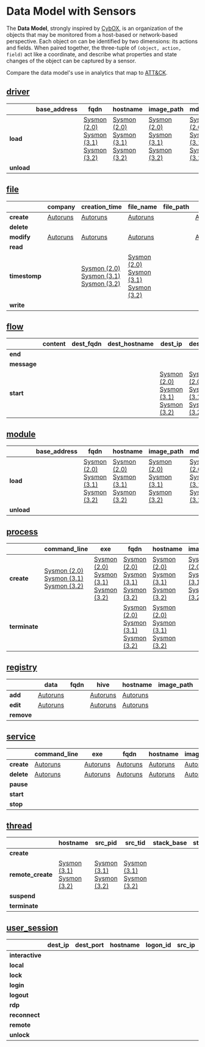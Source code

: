 # Data Model with Sensors
The **Data Model**, strongly inspired by [CybOX](https://cyboxproject.github.io/), is an organization of the objects that may be monitored from a host-based or network-based perspective. Each object on can be identified by two dimensions: its actions and fields. When paired together, the three-tuple of `(object, action, field)` act like a coordinate, and describe what properties and state changes of the object can be captured by a sensor.

Compare the data model's use in analytics that map to [ATT&CK](https://attack.mitre.org/).

## [driver](driver.md)

| | **base_address** | **fqdn** | **hostname** | **image_path** | **md5_hash** | **module_name** | **sha1_hash** | **sha256_hash** | **signer** |
|---|---|---|---|---|---|---|---|---|---|
| **load** | | [Sysmon (2.0)]( ../sensors/sysmon_2.0.md) [Sysmon (3.1)]( ../sensors/sysmon_3.1.md) [Sysmon (3.2)]( ../sensors/sysmon_3.2.md) | [Sysmon (2.0)]( ../sensors/sysmon_2.0.md) [Sysmon (3.1)]( ../sensors/sysmon_3.1.md) [Sysmon (3.2)]( ../sensors/sysmon_3.2.md) | [Sysmon (2.0)]( ../sensors/sysmon_2.0.md) [Sysmon (3.1)]( ../sensors/sysmon_3.1.md) [Sysmon (3.2)]( ../sensors/sysmon_3.2.md) | [Sysmon (2.0)]( ../sensors/sysmon_2.0.md) [Sysmon (3.1)]( ../sensors/sysmon_3.1.md) [Sysmon (3.2)]( ../sensors/sysmon_3.2.md) | [Sysmon (2.0)]( ../sensors/sysmon_2.0.md) [Sysmon (3.1)]( ../sensors/sysmon_3.1.md) [Sysmon (3.2)]( ../sensors/sysmon_3.2.md) | [Sysmon (2.0)]( ../sensors/sysmon_2.0.md) [Sysmon (3.1)]( ../sensors/sysmon_3.1.md) [Sysmon (3.2)]( ../sensors/sysmon_3.2.md) | [Sysmon (2.0)]( ../sensors/sysmon_2.0.md) [Sysmon (3.1)]( ../sensors/sysmon_3.1.md) [Sysmon (3.2)]( ../sensors/sysmon_3.2.md) | |
| **unload** | | | | | | | | | |

## [file](file.md)

| | **company** | **creation_time** | **file_name** | **file_path** | **fqdn** | **hostname** | **image_path** | **md5_hash** | **pid** | **ppid** | **previous_creation_time** | **sha1_hash** | **sha256_hash** | **signer** | **user** |
|---|---|---|---|---|---|---|---|---|---|---|---|---|---|---|---|
| **create** | [Autoruns](../sensors/autoruns.md) | [Autoruns](../sensors/autoruns.md) | [Autoruns](../sensors/autoruns.md) | | [Autoruns](../sensors/autoruns.md) | [Autoruns](../sensors/autoruns.md) | | [Autoruns](../sensors/autoruns.md) | | | | | | | |
| **delete** | | | | | | | | | | | | | | | |
| **modify** | [Autoruns](../sensors/autoruns.md) | [Autoruns](../sensors/autoruns.md) | [Autoruns](../sensors/autoruns.md) | | [Autoruns](../sensors/autoruns.md) | [Autoruns](../sensors/autoruns.md) | | [Autoruns](../sensors/autoruns.md) | | | | [Autoruns](../sensors/autoruns.md) | [Autoruns](../sensors/autoruns.md) | [Autoruns](../sensors/autoruns.md) | |
| **read** | | | | | | | | | | | | | | | |
| **timestomp** | | [Sysmon (2.0)]( ../sensors/sysmon_2.0.md) [Sysmon (3.1)]( ../sensors/sysmon_3.1.md) [Sysmon (3.2)]( ../sensors/sysmon_3.2.md) | [Sysmon (2.0)]( ../sensors/sysmon_2.0.md) [Sysmon (3.1)]( ../sensors/sysmon_3.1.md) [Sysmon (3.2)]( ../sensors/sysmon_3.2.md) | | | [Sysmon (2.0)]( ../sensors/sysmon_2.0.md) [Sysmon (3.1)]( ../sensors/sysmon_3.1.md) [Sysmon (3.2)]( ../sensors/sysmon_3.2.md) | [Sysmon (2.0)]( ../sensors/sysmon_2.0.md) [Sysmon (3.1)]( ../sensors/sysmon_3.1.md) [Sysmon (3.2)]( ../sensors/sysmon_3.2.md) | | [Sysmon (2.0)]( ../sensors/sysmon_2.0.md) [Sysmon (3.1)]( ../sensors/sysmon_3.1.md) [Sysmon (3.2)]( ../sensors/sysmon_3.2.md) | | [Sysmon (2.0)]( ../sensors/sysmon_2.0.md) [Sysmon (3.1)]( ../sensors/sysmon_3.1.md) [Sysmon (3.2)]( ../sensors/sysmon_3.2.md) | | | | [Sysmon (2.0)]( ../sensors/sysmon_2.0.md) [Sysmon (3.1)]( ../sensors/sysmon_3.1.md) [Sysmon (3.2)]( ../sensors/sysmon_3.2.md) |
| **write** | | | | | | | | | | | | | | | |

## [flow](flow.md)

| | **content** | **dest_fqdn** | **dest_hostname** | **dest_ip** | **dest_port** | **end_time** | **exe** | **flags** | **fqdn** | **hostname** | **image_path** | **packet_count** | **pid** | **ppid** | **proto_info** | **protocol** | **src_fqdn** | **src_hostname** | **src_ip** | **src_port** | **start_time** | **user** |
|---|---|---|---|---|---|---|---|---|---|---|---|---|---|---|---|---|---|---|---|---|---|---|
| **end** | | | | | | | | | | | | | | | | | | | | | | |
| **message** | | | | | | | | | | | | | | | | | | | | | | |
| **start** | | | | [Sysmon (2.0)]( ../sensors/sysmon_2.0.md) [Sysmon (3.1)]( ../sensors/sysmon_3.1.md) [Sysmon (3.2)]( ../sensors/sysmon_3.2.md) | [Sysmon (2.0)]( ../sensors/sysmon_2.0.md) [Sysmon (3.1)]( ../sensors/sysmon_3.1.md) [Sysmon (3.2)]( ../sensors/sysmon_3.2.md) | | [Sysmon (2.0)]( ../sensors/sysmon_2.0.md) [Sysmon (3.1)]( ../sensors/sysmon_3.1.md) [Sysmon (3.2)]( ../sensors/sysmon_3.2.md) | | | [Sysmon (2.0)]( ../sensors/sysmon_2.0.md) [Sysmon (3.1)]( ../sensors/sysmon_3.1.md) [Sysmon (3.2)]( ../sensors/sysmon_3.2.md) | [Sysmon (2.0)]( ../sensors/sysmon_2.0.md) [Sysmon (3.1)]( ../sensors/sysmon_3.1.md) [Sysmon (3.2)]( ../sensors/sysmon_3.2.md) | | [Sysmon (2.0)]( ../sensors/sysmon_2.0.md) [Sysmon (3.1)]( ../sensors/sysmon_3.1.md) [Sysmon (3.2)]( ../sensors/sysmon_3.2.md) | | | [Sysmon (2.0)]( ../sensors/sysmon_2.0.md) [Sysmon (3.1)]( ../sensors/sysmon_3.1.md) [Sysmon (3.2)]( ../sensors/sysmon_3.2.md) | | | [Sysmon (2.0)]( ../sensors/sysmon_2.0.md) [Sysmon (3.1)]( ../sensors/sysmon_3.1.md) [Sysmon (3.2)]( ../sensors/sysmon_3.2.md) | [Sysmon (2.0)]( ../sensors/sysmon_2.0.md) [Sysmon (3.1)]( ../sensors/sysmon_3.1.md) [Sysmon (3.2)]( ../sensors/sysmon_3.2.md) | [Sysmon (2.0)]( ../sensors/sysmon_2.0.md) [Sysmon (3.1)]( ../sensors/sysmon_3.1.md) [Sysmon (3.2)]( ../sensors/sysmon_3.2.md) | [Sysmon (2.0)]( ../sensors/sysmon_2.0.md) [Sysmon (3.1)]( ../sensors/sysmon_3.1.md) [Sysmon (3.2)]( ../sensors/sysmon_3.2.md) |

## [module](module.md)

| | **base_address** | **fqdn** | **hostname** | **image_path** | **md5_hash** | **module_name** | **module_path** | **pid** | **sha1_hash** | **sha256_hash** | **signer** | **tid** |
|---|---|---|---|---|---|---|---|---|---|---|---|---|
| **load** | | [Sysmon (2.0)]( ../sensors/sysmon_2.0.md) [Sysmon (3.1)]( ../sensors/sysmon_3.1.md) [Sysmon (3.2)]( ../sensors/sysmon_3.2.md) | [Sysmon (2.0)]( ../sensors/sysmon_2.0.md) [Sysmon (3.1)]( ../sensors/sysmon_3.1.md) [Sysmon (3.2)]( ../sensors/sysmon_3.2.md) | [Sysmon (2.0)]( ../sensors/sysmon_2.0.md) [Sysmon (3.1)]( ../sensors/sysmon_3.1.md) [Sysmon (3.2)]( ../sensors/sysmon_3.2.md) | [Sysmon (2.0)]( ../sensors/sysmon_2.0.md) [Sysmon (3.1)]( ../sensors/sysmon_3.1.md) [Sysmon (3.2)]( ../sensors/sysmon_3.2.md) | [Sysmon (2.0)]( ../sensors/sysmon_2.0.md) [Sysmon (3.1)]( ../sensors/sysmon_3.1.md) [Sysmon (3.2)]( ../sensors/sysmon_3.2.md) | | [Sysmon (2.0)]( ../sensors/sysmon_2.0.md) [Sysmon (3.1)]( ../sensors/sysmon_3.1.md) [Sysmon (3.2)]( ../sensors/sysmon_3.2.md) | [Sysmon (2.0)]( ../sensors/sysmon_2.0.md) [Sysmon (3.1)]( ../sensors/sysmon_3.1.md) [Sysmon (3.2)]( ../sensors/sysmon_3.2.md) | [Sysmon (2.0)]( ../sensors/sysmon_2.0.md) [Sysmon (3.1)]( ../sensors/sysmon_3.1.md) [Sysmon (3.2)]( ../sensors/sysmon_3.2.md) | | |
| **unload** | | | | | | | | | | | | |

## [process](process.md)

| | **command_line** | **exe** | **fqdn** | **hostname** | **image_path** | **md5_hash** | **parent_exe** | **parent_image_path** | **pid** | **ppid** | **sha1_hash** | **sha256_hash** | **sid** | **signer** | **user** |
|---|---|---|---|---|---|---|---|---|---|---|---|---|---|---|---|
| **create** | [Sysmon (2.0)]( ../sensors/sysmon_2.0.md) [Sysmon (3.1)]( ../sensors/sysmon_3.1.md) [Sysmon (3.2)]( ../sensors/sysmon_3.2.md) | [Sysmon (2.0)]( ../sensors/sysmon_2.0.md) [Sysmon (3.1)]( ../sensors/sysmon_3.1.md) [Sysmon (3.2)]( ../sensors/sysmon_3.2.md) | [Sysmon (2.0)]( ../sensors/sysmon_2.0.md) [Sysmon (3.1)]( ../sensors/sysmon_3.1.md) [Sysmon (3.2)]( ../sensors/sysmon_3.2.md) | [Sysmon (2.0)]( ../sensors/sysmon_2.0.md) [Sysmon (3.1)]( ../sensors/sysmon_3.1.md) [Sysmon (3.2)]( ../sensors/sysmon_3.2.md) | [Sysmon (2.0)]( ../sensors/sysmon_2.0.md) [Sysmon (3.1)]( ../sensors/sysmon_3.1.md) [Sysmon (3.2)]( ../sensors/sysmon_3.2.md) | [Sysmon (2.0)]( ../sensors/sysmon_2.0.md) [Sysmon (3.1)]( ../sensors/sysmon_3.1.md) [Sysmon (3.2)]( ../sensors/sysmon_3.2.md) | [Sysmon (2.0)]( ../sensors/sysmon_2.0.md) [Sysmon (3.1)]( ../sensors/sysmon_3.1.md) [Sysmon (3.2)]( ../sensors/sysmon_3.2.md) | [Sysmon (2.0)]( ../sensors/sysmon_2.0.md) [Sysmon (3.1)]( ../sensors/sysmon_3.1.md) [Sysmon (3.2)]( ../sensors/sysmon_3.2.md) | [Sysmon (2.0)]( ../sensors/sysmon_2.0.md) [Sysmon (3.1)]( ../sensors/sysmon_3.1.md) [Sysmon (3.2)]( ../sensors/sysmon_3.2.md) | [Sysmon (2.0)]( ../sensors/sysmon_2.0.md) [Sysmon (3.1)]( ../sensors/sysmon_3.1.md) [Sysmon (3.2)]( ../sensors/sysmon_3.2.md) | [Sysmon (2.0)]( ../sensors/sysmon_2.0.md) [Sysmon (3.1)]( ../sensors/sysmon_3.1.md) [Sysmon (3.2)]( ../sensors/sysmon_3.2.md) | [Sysmon (2.0)]( ../sensors/sysmon_2.0.md) [Sysmon (3.1)]( ../sensors/sysmon_3.1.md) [Sysmon (3.2)]( ../sensors/sysmon_3.2.md) | | | [Sysmon (2.0)]( ../sensors/sysmon_2.0.md) [Sysmon (3.1)]( ../sensors/sysmon_3.1.md) [Sysmon (3.2)]( ../sensors/sysmon_3.2.md) |
| **terminate** | | | [Sysmon (2.0)]( ../sensors/sysmon_2.0.md) [Sysmon (3.1)]( ../sensors/sysmon_3.1.md) [Sysmon (3.2)]( ../sensors/sysmon_3.2.md) | [Sysmon (2.0)]( ../sensors/sysmon_2.0.md) [Sysmon (3.1)]( ../sensors/sysmon_3.1.md) [Sysmon (3.2)]( ../sensors/sysmon_3.2.md) | | | | | [Sysmon (2.0)]( ../sensors/sysmon_2.0.md) [Sysmon (3.1)]( ../sensors/sysmon_3.1.md) [Sysmon (3.2)]( ../sensors/sysmon_3.2.md) | | | | | | [Sysmon (2.0)]( ../sensors/sysmon_2.0.md) [Sysmon (3.1)]( ../sensors/sysmon_3.1.md) [Sysmon (3.2)]( ../sensors/sysmon_3.2.md) |



## [registry](registry.md)

| | **data** | **fqdn** | **hive** | **hostname** | **image_path** | **key** | **pid** | **type** | **user** | **value** |
|---|---|---|---|---|---|---|---|---|---|---|
| **add** | [Autoruns](../sensors/autoruns.md) | | [Autoruns](../sensors/autoruns.md) | [Autoruns](../sensors/autoruns.md) | | [Autoruns](../sensors/autoruns.md) | | [Autoruns](../sensors/autoruns.md) | | [Autoruns](../sensors/autoruns.md) |
| **edit** | [Autoruns](../sensors/autoruns.md) | | [Autoruns](../sensors/autoruns.md) | [Autoruns](../sensors/autoruns.md) | | [Autoruns](../sensors/autoruns.md) | | [Autoruns](../sensors/autoruns.md) | | [Autoruns](../sensors/autoruns.md) |
| **remove** | | | | | | | | | | |

## [service](service.md)

| | **command_line** | **exe** | **fqdn** | **hostname** | **image_path** | **name** | **pid** | **ppid** | **user** |
|---|---|---|---|---|---|---|---|---|---|
| **create** | [Autoruns](../sensors/autoruns.md) | [Autoruns](../sensors/autoruns.md) | [Autoruns](../sensors/autoruns.md) | [Autoruns](../sensors/autoruns.md) | [Autoruns](../sensors/autoruns.md) | [Autoruns](../sensors/autoruns.md) | | | |
| **delete** | [Autoruns](../sensors/autoruns.md) | [Autoruns](../sensors/autoruns.md) | [Autoruns](../sensors/autoruns.md) | [Autoruns](../sensors/autoruns.md) | [Autoruns](../sensors/autoruns.md) | [Autoruns](../sensors/autoruns.md) | | | |
| **pause** | | | | | | | | | |
| **start** | | | | | | | | | |
| **stop** | | | | | | | | | |

## [thread](thread.md)

| | **hostname** | **src_pid** | **src_tid** | **stack_base** | **stack_limit** | **start_address** | **start_function** | **start_module** | **start_module_name** | **subprocess_tag** | **tgt_pid** | **tgt_tid** | **user** | **user_stack_base** | **user_stack_limit** |
|---|---|---|---|---|---|---|---|---|---|---|---|---|---|---|---|
| **create** | | | | | | | | | | | | | | | |
| **remote_create** | [Sysmon (3.1)]( ../sensors/sysmon_3.1.md) [Sysmon (3.2)]( ../sensors/sysmon_3.2.md) | [Sysmon (3.1)]( ../sensors/sysmon_3.1.md) [Sysmon (3.2)]( ../sensors/sysmon_3.2.md) | [Sysmon (3.1)]( ../sensors/sysmon_3.1.md) [Sysmon (3.2)]( ../sensors/sysmon_3.2.md) | | | [Sysmon (3.1)]( ../sensors/sysmon_3.1.md) [Sysmon (3.2)]( ../sensors/sysmon_3.2.md) | [Sysmon (3.1)]( ../sensors/sysmon_3.1.md) [Sysmon (3.2)]( ../sensors/sysmon_3.2.md) | [Sysmon (3.1)]( ../sensors/sysmon_3.1.md) [Sysmon (3.2)]( ../sensors/sysmon_3.2.md) | [Sysmon (3.1)]( ../sensors/sysmon_3.1.md) [Sysmon (3.2)]( ../sensors/sysmon_3.2.md) | |[Sysmon (3.1)]( ../sensors/sysmon_3.1.md) [Sysmon (3.2)]( ../sensors/sysmon_3.2.md) |[Sysmon (3.1)]( ../sensors/sysmon_3.1.md) [Sysmon (3.2)]( ../sensors/sysmon_3.2.md)|[Sysmon (3.1)]( ../sensors/sysmon_3.1.md) [Sysmon (3.2)]( ../sensors/sysmon_3.2.md) | | |
| **suspend** | | | | | | | | | | | | | | | |
| **terminate** | | | | | | | | | | | | | | | |

## [user_session](user_session.md)

| | **dest_ip** | **dest_port** | **hostname** | **logon_id** | **src_ip** | **src_port** | **user** |
|---|---|---|---|---|---|---|---|
| **interactive** | | | | | | | |
| **local** | | | | | | | |
| **lock** | | | | | | | |
| **login** | | | | | | | |
| **logout** | | | | | | | |
| **rdp** | | | | | | | |
| **reconnect** | | | | | | | |
| **remote** | | | | | | | |
| **unlock** | | | | | | | |